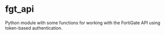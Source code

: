 # fgt_api

Python module with some functions for working with the FortiGate API using token-based authentication.
